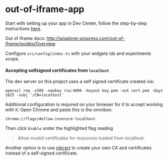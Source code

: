 # out-of-iframe-app

Start with setting up your app in Dev Center, follow the step-by-step instructions [here](http://wixplorer.wixpress.com/out-of-iframe/guides/DEV%20Center%20Configuration).

Out of iframe docs:
http://wixplorer.wixpress.com/out-of-iframe/guides/Overview

Configure `src/config/index.ts` with your widgets ids and experiments scope.

#### Accepting selfsigned certificates from `localhost`

The dev server on this project uses a self signed certificate created via:

```
openssl req -x509 -newkey rsa:4096 -keyout key.pem -out cert.pem -days 1825 -subj '/CN=localhost'
```

Additional configuration is required on your browser for it to accept working with it:
Open Chrome and paste this is the omnibox:

```
chrome://flags/#allow-insecure-localhost
```

Then click `Enable` under the highlighted flag reading

> Allow invalid certificates for resources loaded from localhost.

Another option is to use [mkcert](https://github.com/FiloSottile/mkcert) to create your own CA and certificates instead of a self-signed certificate.
